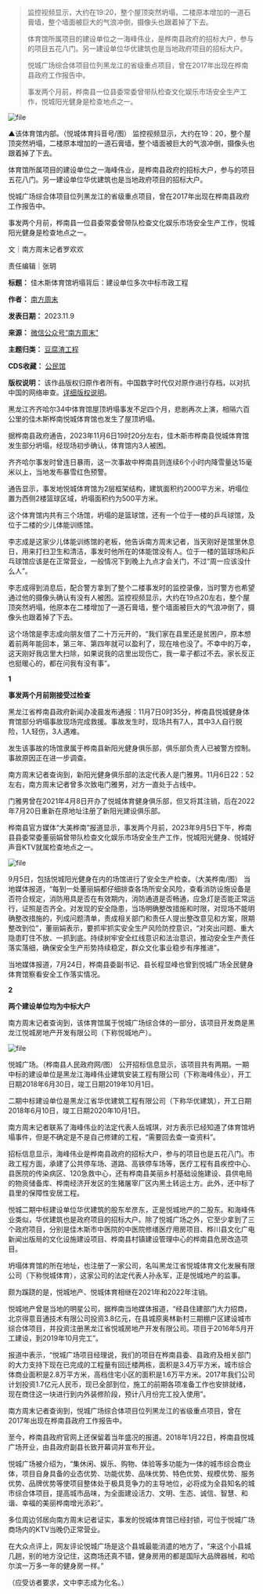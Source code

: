 
> 
> 监控视频显示，大约在19:20，整个屋顶突然坍塌，二楼原本增加的一道石膏墙，整个墙面被巨大的气浪冲倒，摄像头也跟着掉了下去。
> 
> 
> 体育馆所属项目的建设单位之一海峰伟业，是桦南县政府的招标大户，参与的项目五花八门。另一建设单位华优建筑也是当地政府项目的招标大户。
> 
> 
> 悦城广场综合体项目位列黑龙江的省级重点项目，曾在2017年出现在桦南县政府工作报告中。
> 
> 
> 事发两个月前，桦南县一位县委常委曾带队检查文化娱乐市场安全生产工作，悦城阳光健身是检查地点之一。
> 
> 
> 


![file](https://chinadigitaltimes.net/chinese/files/2023/11/image-1699528055341.png)  

▲该体育馆内部。（悦城体育抖音号/图）
监控视频显示，大约在19：20，整个屋顶突然坍塌，二楼原本增加的一道石膏墙，整个墙面被巨大的气浪冲倒，摄像头也跟着掉了下去。


体育馆所属项目的建设单位之一海峰伟业，是桦南县政府的招标大户，参与的项目五花八门。另一建设单位华优建筑也是当地政府项目的招标大户。


悦城广场综合体项目位列黑龙江的省级重点项目，曾在2017年出现在桦南县政府工作报告中。


事发两个月前，桦南县一位县委常委曾带队检查文化娱乐市场安全生产工作，悦城阳光健身是检查地点之一。


文｜南方周末记者罗欢欢


责任编辑｜张玥




**标题：** 佳木斯体育馆坍塌背后：建设单位多次中标市政工程  

**作者：** [南方周末](https://chinadigitaltimes.net/space/南方周末)  

**发表日期：** 2023.11.9  

**来源：** [微信公众号“南方周末”](https://web.archive.org/web/https://www.infzm.com/contents/260102?source=101&source_1=260100)  

**主题归类：** [豆腐渣工程](https://chinadigitaltimes.net/space/豆腐渣工程)  

**CDS收藏：** [公民馆](https://chinadigitaltimes.net/space/%E5%85%AC%E6%B0%91%E9%A6%86)  

**版权说明：** 该作品版权归原作者所有。中国数字时代仅对原作进行存档，以对抗中国的网络审查。[详细版权说明](https://chinadigitaltimes.net/chinese/copyright)。


黑龙江齐齐哈尔34中体育馆屋顶坍塌事发不足四个月，悲剧再次上演，相隔六百公里的佳木斯桦南悦城体育馆也发生了屋顶坍塌。


据桦南县政府通告，2023年11月6日19时20分左右，佳木斯市桦南县悦城体育馆发生部分坍塌，经现场初步确认，体育馆内3人被困。


齐齐哈尔事发时曾连日暴雨，这一次事故中桦南县则连续6个小时内降雪量达15毫米以上，当地发布暴雪红色预警。


通告显示，事发地悦城体育馆为2层框架结构，建筑面积约2000平方米，坍塌位置为西侧2楼篮球区域，坍塌面积约为500平方米。


这个体育馆内共有三个场馆，坍塌的是篮球馆，还有一个位于一楼的乒乓球馆，及位于二楼的少儿体能训练馆。


李志成是这家少儿体能训练馆的老板，他告诉南方周末记者，当天刚好是馆里休息日，用来打扫卫生和清洁，事发时他所在的体能馆没有人。位于一楼的篮球场和乒乓球馆应该是在正常营业，一般情况下到晚上九点才会关门，不过“周一应该没什么人”。


李志成得到消息后，配合警方拿到了整个二楼事发时的监控录像，当时警方也希望通过他的摄像头确认有没有人被困。监控视频显示，大约在19点20左右，整个屋顶突然坍塌，他原本在二楼增加了一道石膏墙，整个墙面被巨大的气浪冲倒了，摄像头也跟着掉了下去。


这个场馆是李志成向朋友借了二十万元开的，“我们家在县里还是贫困户，原本想着前两年能回本，第三年、第四年就可以盈利了，现在啥也没了。不幸中的万幸，这天刚好我店里大扫除，如果说我的店里出现伤亡，我一辈子都过不去。家长反正也挺暖心的，都在问我有没有事”。


**1** 


**事发两个月前刚接受过检查** 


黑龙江省桦南县政府新闻办凌晨发布通报：11月7日0时35分，桦南县悦城健身体育馆部分坍塌事故现场完成救援。事故发生时，现场共有7人，其中3人自行脱险，1人轻伤，3人遇难。


发生该事故的场馆隶属于桦南县新阳光健身俱乐部，俱乐部负责人已被警方控制。事故原因正在进一步调查。


南方周末记者查询到，新阳光健身俱乐部的法定代表人是门雅男。11月6日22：52左右，南方周末记者曾多次致电门雅男，对方一直处于占线中。


门雅男曾在2021年4月8日开办了悦城体育健身俱乐部，但又将其注销，后在2022年7月20日重新在原地址注册了新阳光建设俱乐部。


桦南县官方媒体“大美桦南”报道显示，事发两个月前，2023年9月5日下午，桦南县县委常委董丽娟曾带队检查文化娱乐市场安全生产工作，悦城阳光健身、悦城好声音KTV就属检查地点之一。


![file](https://chinadigitaltimes.net/chinese/files/2023/11/image-1699528090306.png)  

9月5日，包括悦城阳光健身在内的场馆进行了安全生产检查。（大美桦南/图）
当地媒体报道，“每到一处董丽娟都仔细排查各场所安全风险，查看消防设施设备是否符合规定，消防用具是否在有效期内，消防通道是否畅通，应急灯是否能正常运行，证照是否齐全。对发现的安全隐患，当场明确整改措施和时限，对现场不能明确整改措施的，列成问题清单，责成相关部门和责任人提出整改意见和方案，限期整改到位”，董丽娟表示，要抓牢抓实安全生产风险防控意识，“对突出问题、重大隐患盯住不放、一抓到底。持续树牢安全红线意识和法治意识，推动安全生产责任落实落细，确保安全生产形势持续稳定，群众文化事业稳步有序推进”。


当地媒体报道，7月24日，桦南县委副书记、县长程显峰也曾到悦城广场全民健身体育馆察看安全工作落实情况。


**2** 


**两个建设单位均为中标大户** 


南方周末记者查询到，该体育馆属于悦城广场综合体的一部分，该项目开发商是黑龙江悦城房地产开发有限公司（下称悦城地产）。


![file](https://chinadigitaltimes.net/chinese/files/2023/11/image-1699528122848.png)  

悦城广场。（桦南县人民政府网/图）
公开招标信息显示，该项目共有两期。一期中标的建设单位是黑龙江海峰伟业建筑安装工程有限公司（下称海峰伟业），开工日期2018年6月30日，竣工日期2019年10月1日。


二期中标建设单位是黑龙江省华优建筑工程有限公司（下称华优建筑），开工日期2018年6月10日，竣工日期2020年10月1日。


南方周末记者联系了海峰伟业的法定代表人岳城琪，对方表示已经知道了体育馆坍塌事件，但是不确定是不是自己修建的工程，“需要回去查一查资料”。


招标信息显示，海峰伟业是桦南县政府的招标大户，参与的项目也是五花八门。市政工程方面，承建了公共停车场、道路、高铁停车场等，医疗工程有县疾控中心、县医院的传染病区、120急救中心，还有桦南县美丽乡村基础设施建设、县供电局的物资储备库、桦南经济开发区的生猪屠宰厂区内黑土转运土方。此外，还中标了县里的保障性安居工程。


悦城二期中标建设单位华优建筑的股东牟彦东，正是悦城地产的二股东。和海峰伟业类似，华优建筑也是政府项目的招标大户。除了悦城广场之外，它至少拿到了三个政府项目，分别是佳木斯市中医院的中医院修缮医疗用房项目、桦川县文化广电新闻出版局的文化设施建设项目、桦南县村镇建设管理中心的桦南县危房改造项目。


坍塌体育馆的所在地址，也注册了一家公司，名叫黑龙江省悦城体育文化发展有限公司（下称悦城体育），这家公司的法定代表人孙永军，正是悦城地产的监事。


颇为蹊跷的是，悦城地产、悦城体育相继在2021年和2022年注销。


悦城地产曾是当地的明星公司，据桦南当地媒体报道，“经县住建部门大力招商，北京得意音通技术有限公司投资3.8亿元，在县城原奥林新村三期棚户区建设城市综合体项目，并投资注册黑龙江省悦城房地产开发有限公司。项目于2016年5月开工建设，到2019年10月完工”。


报道中表示，“悦城广场项目经理说，我们的项目在桦南县委、县政府及相关部门的大力支持下现在已完成的工程量有回迁楼两栋，面积是3.4万平方米，城市综合体商业面积是2.8万平方米，高档住宅小区的面积是1.6万平方米。2017年我们公司计划投资1.7亿元人民币，现已全部到位，施工的前期各项准备工作也安排就绪，现在商住这一块进行到内外装修阶段，预计八月份完工投入使用”。


南方周末记者查询到，悦城广场综合体项目位列黑龙江的省级重点项目，曾在2017年出现在桦南县政府工作报告中。


至今，桦南县政府官网上还保留着当年盛况的报道。2018年1月22日，桦南县悦城广场开业，由县政府副县长致开幕词并宣布开业。


悦城广场被介绍为，“集休闲、娱乐、购物、体验等多功能为一体的城市综合商业体，项目自身具备的业态优势、功能优势、品味优势、特色优势、规模优势、服务优势、品牌优势等使项目整体处于极具竞争力的主导地位，必将成为全县知名的城市综合体项目，提高城市品味，为全面建设活力、文明、生态、诚信、智慧、和谐、幸福的美丽桦南增光添彩”。


多位周边邻居向南方周末记者证实，事发的悦城体育馆已经封锁，可位于悦城广场商场内的KTV当晚仍正常营业。


在大众点评上，网友评论悦城广场是这个县城最能消遣的地方了，“来这个小县城几趟，别的地方没记住，这商场还真不错，健身房用的都是国际大品牌器械，和哈尔滨一万多一年的健身房一样。”


（应受访者要求，文中李志成为化名。）







